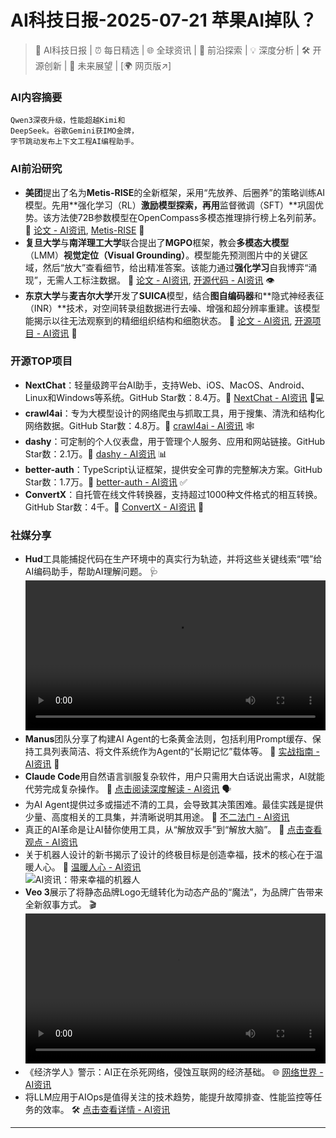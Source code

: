 
# AI科技日报-2025-07-21 苹果AI掉队？
> 🤖 AI科技日报 | ⏰ 每日精选 | 🌐 全球资讯 | 🔬 前沿探索 | 💡 深度分析 | 🛠️ 开源创新 | 🚀 未来展望 | [🌍 网页版↗️]
### **AI内容摘要**
```
Qwen3深夜升级，性能超越Kimi和
DeepSeek。谷歌Gemini获IMO金牌，
字节跳动发布上下文工程AI编程助手。
```
### AI前沿研究
*   **美团**提出了名为**Metis-RISE**的全新框架，采用“先放养、后圈养”的策略训练AI模型。先用**强化学习（RL）**激励模型探索，再用**监督微调（SFT）**巩固优势。该方法使72B参数模型在OpenCompass多模态推理排行榜上名列前茅。 🔗 [论文 - AI资讯](https://arxiv.org/pdf/2506.13056), [Metis-RISE](https://github.com/MM-Thinking/Metis-RISE) 🐑
*   **复旦大学**与**南洋理工大学**联合提出了**MGPO**框架，教会**多模态大模型**（LMM）**视觉定位（Visual Grounding）**。模型能先预测图片中的关键区域，然后“放大”查看细节，给出精准答案。该能力通过**强化学习**自我博弈“涌现”，无需人工标注数据。 🔗 [论文 - AI资讯](https://arxiv.org/abs/2507.05920), [开源代码 - AI资讯](https://github.com/EvolvingLMMs-Lab/MGPO) 👁️
*   **东京大学**与**麦吉尔大学**开发了**SUICA**模型，结合**图自编码器**和**隐式神经表征（INR）**技术，对空间转录组数据进行去噪、增强和超分辨率重建。该模型能揭示以往无法观察到的精细组织结构和细胞状态。 🔗 [论文 - AI资讯](https://openreview.net/pdf?id=XWC7JXHXvo), [开源项目 - AI资讯](https://github.com/Szym29/SUICA) 🧬
### 开源TOP项目
*   **NextChat**：轻量级跨平台AI助手，支持Web、iOS、MacOS、Android、Linux和Windows等系统。GitHub Star数：8.4万。🔗 [NextChat - AI资讯](https://github.com/ChatGPTNextWeb/NextChat) 📱💻
*   **crawl4ai**：专为大模型设计的网络爬虫与抓取工具，用于搜集、清洗和结构化网络数据。GitHub Star数：4.8万。🔗 [crawl4ai - AI资讯](https://github.com/unclecode/crawl4ai) 🕸️
*   **dashy**：可定制的个人仪表盘，用于管理个人服务、应用和网站链接。GitHub Star数：2.1万。🔗 [dashy - AI资讯](https://github.com/Lissy93/dashy) 📊
*   **better-auth**：TypeScript认证框架，提供安全可靠的完整解决方案。GitHub Star数：1.7万。🔗 [better-auth - AI资讯](https://github.com/better-auth/better-auth) ✅
*   **ConvertX**：自托管在线文件转换器，支持超过1000种文件格式的相互转换。GitHub Star数：4千。🔗 [ConvertX - AI资讯](https://github.com/C4illin/ConvertX) 🔄
### 社媒分享
*   **Hud**工具能捕捉代码在生产环境中的真实行为轨迹，并将这些关键线索“喂”给AI编码助手，帮助AI理解问题。 🩺 <video src="https://cdn.jsdmirror.com/gh/justlovemaki/imagehub@main/images/2025/07/news_01k0pwat92ex7a81v74acawggt.mp4" controls="controls" width="100%"></video>
*   **Manus**团队分享了构建AI Agent的七条黄金法则，包括利用Prompt缓存、保持工具列表简洁、将文件系统作为Agent的“长期记忆”载体等。 🔗 [实战指南 - AI资讯](https://x.com/dotey/status/1947084839221370921) 📜
*   **Claude Code**用自然语言驯服复杂软件，用户只需用大白话说出需求，AI就能代劳完成复杂操作。 🔗 [点击阅读深度解读 - AI资讯](https://x.com/shao__meng/status/1947083943939113438) 🗣️
*   为AI Agent提供过多或描述不清的工具，会导致其决策困难。最佳实践是提供少量、高度相关的工具集，并清晰说明其用途。 🎯 [不二法门 - AI资讯](https://x.com/wwwgoubuli/status/1946961001611760024)
*   真正的AI革命是让AI替你使用工具，从“解放双手”到“解放大脑”。 🧠 [点击查看观点 - AI资讯](https://x.com/dotey/status/1946992313982398573)
*   关于机器人设计的新书揭示了设计的终极目标是创造幸福，技术的核心在于温暖人心。 🤗 [温暖人心 - AI资讯](https://x.com/oran_ge/status/1947267177637449785) <br/>![AI资讯：带来幸福的机器人](https://cdn.jsdmirror.com/gh/justlovemaki/imagehub@main/images/2025/07/news_01k0pwb4khf4gsfdgxbydr6zwe.avif)
*   **Veo 3**展示了将静态品牌Logo无缝转化为动态产品的“魔法”，为品牌广告带来全新叙事方式。 🎬 <video src="https://cdn.jsdmirror.com/gh/justlovemaki/imagehub@main/images/2025/07/news_01k0pwb7n2eahs19t82qdkbj07.mp4" controls="controls" width="100%"></video>
*   《经济学人》警示：AI正在杀死网络，侵蚀互联网的经济基础。 🌐 [网络世界 - AI资讯](https://t.me/hackernews100cn/11234)
*   将LLM应用于AIOps是值得关注的技术趋势，能提升故障排查、性能监控等任务的效率。 🛠️ [点击查看详情 - AI资讯](https://x.com/omarsar0/status/1946997290717307225)
---